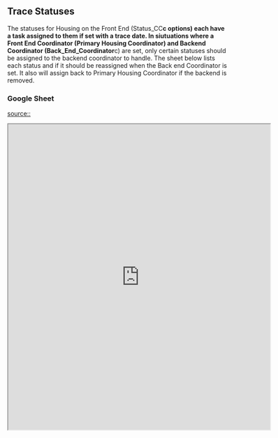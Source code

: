 ## Trace Statuses

The statuses for Housing on the Front End (Status_CC**c options) each have a task assigned to them if set with a trace date. In siutuations where a Front End Coordinator (Primary Housing Coordinator) and Backend Coordinator (Back_End_Coordinator**c) are set, only certain statuses should be assigned to the backend coordinator to handle. The sheet below lists each status and if it should be reassigned when the Back end Coordinator is set. It also will assign back to Primary Housing Coordinator if the backend is removed.

### Google Sheet

[source::](https://docs.google.com/spreadsheets/d/e/2PACX-1vTI3TAuXXMfal6AoPo7221t9A_fh23pRSvjC1cz2DTy_riyDAemixLec23V4IEuA-HNLR0H8NipiOI2/pubhtml)

<iframe src="https://docs.google.com/spreadsheets/d/e/2PACX-1vTI3TAuXXMfal6AoPo7221t9A_fh23pRSvjC1cz2DTy_riyDAemixLec23V4IEuA-HNLR0H8NipiOI2/pubhtml?widget=true&amp;headers=false" height="700" width="600"></iframe>
